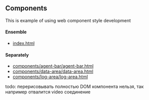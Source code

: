 ## Components
This is example of using web component style development

#### Ensemble
* [index.html](http://feonit.github.io/jssip-tester/)


#### Separately
* [components/agent-bar/agent-bar.html](http://feonit.github.io/jssip-tester/components/agent-bar/agent-bar.html)
* [components/data-area/data-area.html](http://feonit.github.io/jssip-tester/components/data-area/data-area.html)
* [components/log-area/log-area.html](http://feonit.github.io/jssip-tester/components/log-area/log-area.html)

todo: перерисовывать полностью DOM компонента нельзя, так например отвалится video соединение